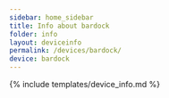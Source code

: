 ```yaml
---
sidebar: home_sidebar
title: Info about bardock
folder: info
layout: deviceinfo
permalink: /devices/bardock/
device: bardock
---
```

{% include templates/device_info.md %}
